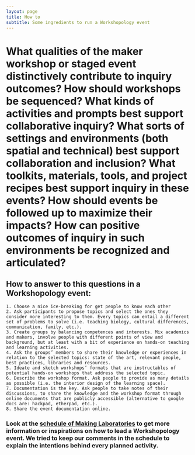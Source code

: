 ```yaml
---
layout: page
title: How to 
subtitle: Some ingredients to run a Workshopology event
---
```


# What qualities of the maker workshop or staged event distinctively contribute to inquiry outcomes? How should workshops be sequenced? What kinds of activities and prompts best support collaborative inquiry? What sorts of settings and environments (both spatial and technical) best support collaboration and inclusion? What toolkits, materials, tools, and project recipes best support inquiry in these events? How should events be followed up to maximize their impacts? How can positive outcomes of inquiry in such environments be recognized and articulated? 

## How to answer to this questions in a Workshopology event:

```
1. Choose a nice ice-breaking for get people to know each other
2. Ask participants to propose topics and select the ones they consider more interesting to them. Every topics can entail a different set of problems to solve (i.e. teaching biology, cultural differences, communication, family, etc.).
3. Create groups by balancing competences and interests. Mix academics and makers, involve people with different points of view and background, but at least with a bit of experience on hands-on teaching and learning activities.
4. Ask the groups’ members to share their knowledge or experiences in relation to the selected topics: state of the art, relevant people, best practices, libraries and resources.
5. Ideate and sketch workshops’ formats that are instructables of potential hands-on workshops that address the selected topic.
6. Describe the workshop format. Ask people to provide as many details as possible (i.e. the interior design of the learning space).
7. Documentation is the key. Ask people to take notes of their discussions, to share the knowledge and the workshop format through online documents that are publicly accessible (alternative to google docs are: hackpad, etherpad, etc.).
8. Share the event documentation online.

```





### Look at the [schedule of Making Laboratories](https://hackpad.com/Making-laboratories-Schedule-dpbs2UM86Z5) to get more information or inspirations on how to lead a Workshopology event. We tried to keep our comments in the schedule to explain the intentions behind every planned activity.











